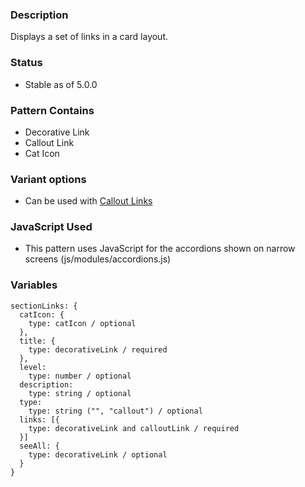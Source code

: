 ### Description
Displays a set of links in a card layout.

### Status
* Stable as of 5.0.0

### Pattern Contains
* Decorative Link
* Callout Link
* Cat Icon

### Variant options
* Can be used with [Callout Links](./?p=molecules-section-links-with-callout-links)

### JavaScript Used
* This pattern uses JavaScript for the accordions shown on narrow screens (js/modules/accordions.js)

### Variables
~~~
sectionLinks: {
  catIcon: { 
    type: catIcon / optional
  },
  title: {
    type: decorativeLink / required
  },
  level: 
    type: number / optional
  description:
    type: string / optional
  type:
    type: string ("", "callout") / optional
  links: [{
    type: decorativeLink and calloutLink / required
  }]
  seeAll: {
    type: decorativeLink / optional
  }
}
~~~
